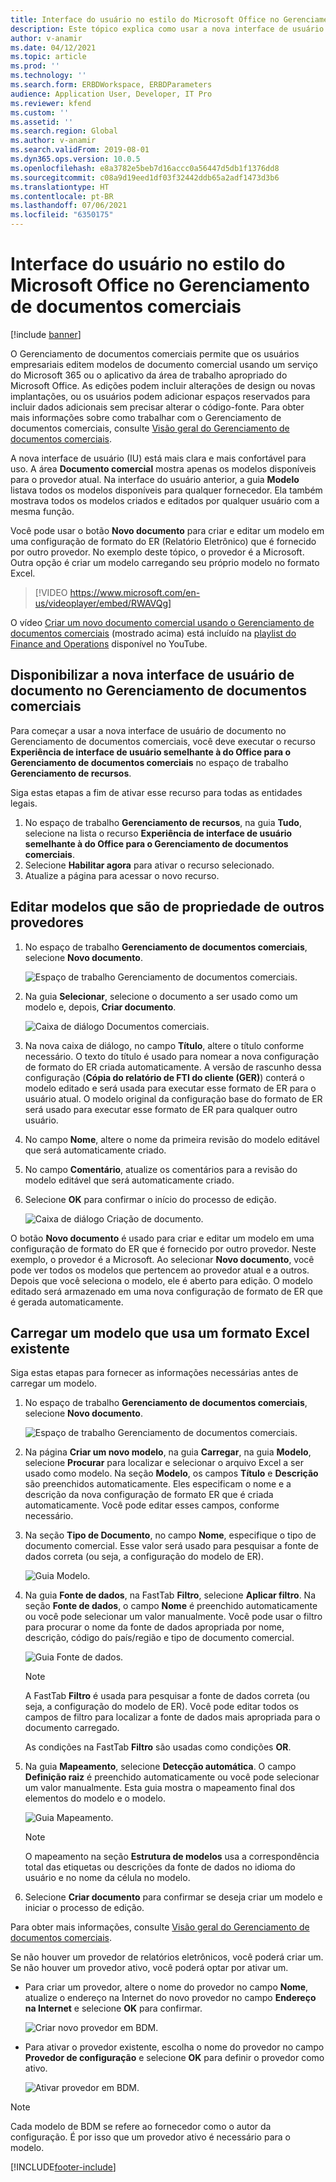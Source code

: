 ```yaml
---
title: Interface do usuário no estilo do Microsoft Office no Gerenciamento de documentos comerciais
description: Este tópico explica como usar a nova interface de usuário no recurso Gerenciamento de documentos comerciais da estrutura do relatório eletrônico (ER).
author: v-anamir
ms.date: 04/12/2021
ms.topic: article
ms.prod: ''
ms.technology: ''
ms.search.form: ERBDWorkspace, ERBDParameters
audience: Application User, Developer, IT Pro
ms.reviewer: kfend
ms.custom: ''
ms.assetid: ''
ms.search.region: Global
ms.author: v-anamir
ms.search.validFrom: 2019-08-01
ms.dyn365.ops.version: 10.0.5
ms.openlocfilehash: e8a3782e5beb7d16accc0a56447d5db1f1376dd8
ms.sourcegitcommit: c08a9d19eed1df03f32442ddb65a2adf1473d3b6
ms.translationtype: HT
ms.contentlocale: pt-BR
ms.lasthandoff: 07/06/2021
ms.locfileid: "6350175"
---
```

# <a name="microsoft-office-style-user-interface-in-business-document-management"></a>Interface do usuário no estilo do Microsoft Office no Gerenciamento de documentos comerciais

[!include [banner](../includes/banner.md)]

O Gerenciamento de documentos comerciais permite que os usuários empresariais editem modelos de documento comercial usando um serviço do Microsoft 365 ou o aplicativo da área de trabalho apropriado do Microsoft Office. As edições podem incluir alterações de design ou novas implantações, ou os usuários podem adicionar espaços reservados para incluir dados adicionais sem precisar alterar o código-fonte. Para obter mais informações sobre como trabalhar com o Gerenciamento de documentos comerciais, consulte [Visão geral do Gerenciamento de documentos comerciais](er-business-document-management.md).

A nova interface de usuário (IU) está mais clara e mais confortável para uso. A área **Documento comercial** mostra apenas os modelos disponíveis para o provedor atual. Na interface do usuário anterior, a guia **Modelo** listava todos os modelos disponíveis para qualquer fornecedor. Ela também mostrava todos os modelos criados e editados por qualquer usuário com a mesma função.

Você pode usar o botão **Novo documento** para criar e editar um modelo em uma configuração de formato do ER (Relatório Eletrônico) que é fornecido por outro provedor. No exemplo deste tópico, o provedor é a Microsoft. Outra opção é criar um modelo carregando seu próprio modelo no formato Excel.


> [!VIDEO https://www.microsoft.com/en-us/videoplayer/embed/RWAVQg]

O vídeo [Criar um novo documento comercial usando o Gerenciamento de documentos comerciais](https://youtu.be/gAIYl-mM_pw) (mostrado acima) está incluído na [playlist do Finance and Operations](https://www.youtube.com/playlist?list=PLcakwueIHoT_SYfIaPGoOhloFoCXiUSyW) disponível no YouTube.

## <a name="make-the-new-document-ui-in-business-document-management-available"></a>Disponibilizar a nova interface de usuário de documento no Gerenciamento de documentos comerciais

Para começar a usar a nova interface de usuário de documento no Gerenciamento de documentos comerciais, você deve executar o recurso **Experiência de interface de usuário semelhante à do Office para o Gerenciamento de documentos comerciais** no espaço de trabalho **Gerenciamento de recursos**.

Siga estas etapas a fim de ativar esse recurso para todas as entidades legais.

1. No espaço de trabalho **Gerenciamento de recursos**, na guia **Tudo**, selecione na lista o recurso **Experiência de interface de usuário semelhante à do Office para o Gerenciamento de documentos comerciais**.
2. Selecione **Habilitar agora** para ativar o recurso selecionado.
3. Atualize a página para acessar o novo recurso.

## <a name="edit-templates-that-are-owned-by-other-providers"></a>Editar modelos que são de propriedade de outros provedores

1. No espaço de trabalho **Gerenciamento de documentos comerciais**, selecione **Novo documento**.

    ![Espaço de trabalho Gerenciamento de documentos comerciais.](./media/BDM_overview_new_template1.png)

2. Na guia **Selecionar**, selecione o documento a ser usado como um modelo e, depois, **Criar documento**.

    ![Caixa de diálogo Documentos comerciais.](./media/BDM_overview_new_template2.png)

3. Na nova caixa de diálogo, no campo **Título**, altere o título conforme necessário. O texto do título é usado para nomear a nova configuração de formato do ER criada automaticamente. A versão de rascunho dessa configuração (**Cópia do relatório de FTI do cliente (GER)**) conterá o modelo editado e será usada para executar esse formato de ER para o usuário atual. O modelo original da configuração base do formato de ER será usado para executar esse formato de ER para qualquer outro usuário.
4. No campo **Nome**, altere o nome da primeira revisão do modelo editável que será automaticamente criado.
5. No campo **Comentário**, atualize os comentários para a revisão do modelo editável que será automaticamente criado.
6. Selecione **OK** para confirmar o início do processo de edição.

    ![Caixa de diálogo Criação de documento.](./media/BDM_overview_new_template3.png)

O botão **Novo documento** é usado para criar e editar um modelo em uma configuração de formato do ER que é fornecido por outro provedor. Neste exemplo, o provedor é a Microsoft. Ao selecionar **Novo documento**, você pode ver todos os modelos que pertencem ao provedor atual e a outros. Depois que você seleciona o modelo, ele é aberto para edição. O modelo editado será armazenado em uma nova configuração de formato de ER que é gerada automaticamente.

## <a name="upload-a-template-that-uses-an-existing-excel-format"></a>Carregar um modelo que usa um formato Excel existente
Siga estas etapas para fornecer as informações necessárias antes de carregar um modelo.

1. No espaço de trabalho **Gerenciamento de documentos comerciais**, selecione **Novo documento**.

    ![Espaço de trabalho Gerenciamento de documentos comerciais.](./media/BDM_overview_new_template1.png)
    
2. Na página **Criar um novo modelo**, na guia **Carregar**, na guia **Modelo**, selecione **Procurar** para localizar e selecionar o arquivo Excel a ser usado como modelo. Na seção **Modelo**, os campos **Título** e **Descrição** são preenchidos automaticamente. Eles especificam o nome e a descrição da nova configuração de formato ER que é criada automaticamente. Você pode editar esses campos, conforme necessário.
3. Na seção **Tipo de Documento**, no campo **Nome**, especifique o tipo de documento comercial. Esse valor será usado para pesquisar a fonte de dados correta (ou seja, a configuração do modelo de ER).

    ![Guia Modelo.](./media/BDM_overview_new_UI_import_21.jpg)

4. Na guia **Fonte de dados**, na FastTab **Filtro**, selecione **Aplicar filtro**. Na seção **Fonte de dados**, o campo **Nome** é preenchido automaticamente ou você pode selecionar um valor manualmente. Você pode usar o filtro para procurar o nome da fonte de dados apropriada por nome, descrição, código do país/região e tipo de documento comercial.

    ![Guia Fonte de dados.](./media/BDM_overview_new_UI_import_31.jpg)
    
    > [!NOTE]
    > A FastTab **Filtro** é usada para pesquisar a fonte de dados correta (ou seja, a configuração do modelo de ER). Você pode editar todos os campos de filtro para localizar a fonte de dados mais apropriada para o documento carregado.
    > 
    > As condições na FastTab **Filtro** são usadas como condições **OR**.
    
5. Na guia **Mapeamento**, selecione **Detecção automática**. O campo **Definição raiz** é preenchido automaticamente ou você pode selecionar um valor manualmente. Esta guia mostra o mapeamento final dos elementos do modelo e o modelo.

    ![Guia Mapeamento.](./media/BDM_overview_new_UI_import_41.jpg)
    
   > [!NOTE]
   > O mapeamento na seção **Estrutura de modelos** usa a correspondência total das etiquetas ou descrições da fonte de dados no idioma do usuário e no nome da célula no modelo.

6. Selecione **Criar documento** para confirmar se deseja criar um modelo e iniciar o processo de edição.

Para obter mais informações, consulte [Visão geral do Gerenciamento de documentos comerciais](er-business-document-management.md).

Se não houver um provedor de relatórios eletrônicos, você poderá criar um. Se não houver um provedor ativo, você poderá optar por ativar um.

- Para criar um provedor, altere o nome do provedor no campo **Nome**, atualize o endereço na Internet do novo provedor no campo **Endereço na Internet** e selecione **OK** para confirmar.

    ![Criar novo provedor em BDM.](./media/bdm_create_provider.png)
    
- Para ativar o provedor existente, escolha o nome do provedor no campo **Provedor de configuração** e selecione **OK** para definir o provedor como ativo.

    ![Ativar provedor em BDM.](./media/bdm_choose_provider.png)

> [!NOTE]
> Cada modelo de BDM se refere ao fornecedor como o autor da configuração. É por isso que um provedor ativo é necessário para o modelo.

[!INCLUDE[footer-include](../../../includes/footer-banner.md)]
